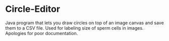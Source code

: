 # Circle-Editor
Java program that lets you draw circles on top of an image canvas and save them to a CSV file. 
Used for labeling size of sperm cells in images.
Apologies for poor documentation.